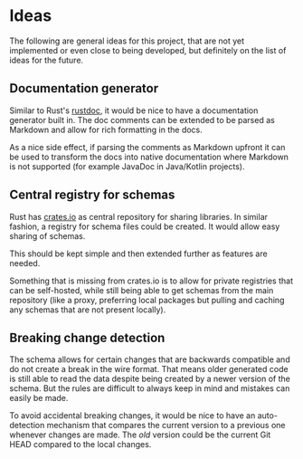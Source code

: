 # Ideas

The following are general ideas for this project, that are not yet implemented or even close to being developed, but definitely on the list of ideas for the future.

## Documentation generator

Similar to Rust's [rustdoc](https://doc.rust-lang.org/rustdoc/index.html), it would be nice to have a documentation generator built in. The doc comments can be extended to be parsed as Markdown and allow for rich formatting in the docs.

As a nice side effect, if parsing the comments as Markdown upfront it can be used to transform the docs into native documentation where Markdown is not supported (for example JavaDoc in Java/Kotlin projects).

## Central registry for schemas

Rust has [crates.io](https://crates.io) as central repository for sharing libraries. In similar fashion, a registry for schema files could be created. It would allow easy sharing of schemas.

This should be kept simple and then extended further as features are needed.

Something that is missing from crates.io is to allow for private registries that can be self-hosted, while still being able to get schemas from the main repository (like a proxy, preferring local packages but pulling and caching any schemas that are not present locally).

## Breaking change detection

The schema allows for certain changes that are backwards compatible and do not create a break in the wire format. That means older generated code is still able to read the data despite being created by a newer version of the schema. But the rules are difficult to always keep in mind and mistakes can easily be made.

To avoid accidental breaking changes, it would be nice to have an auto-detection mechanism that compares the current version to a previous one whenever changes are made. The _old_ version could be the current Git HEAD compared to the local changes.
